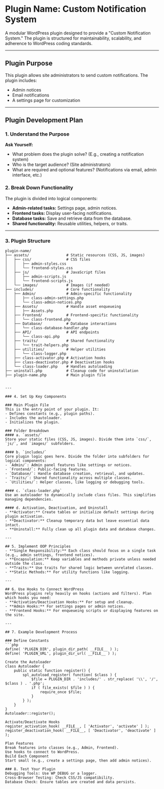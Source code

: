 # Plugin Name: Custom Notification System

A modular WordPress plugin designed to provide a "Custom Notification System." The plugin is structured for maintainability, scalability, and adherence to WordPress coding standards.

---

## Plugin Purpose

This plugin allows site administrators to send custom notifications. The plugin includes:
- Admin notices
- Email notifications
- A settings page for customization

---

## Plugin Development Plan

### 1. Understand the Purpose
**Ask Yourself:**
- What problem does the plugin solve? (E.g., creating a notification system)
- Who is the target audience? (Site administrators)
- What are required and optional features? (Notifications via email, admin interface, etc.)

### 2. Break Down Functionality
The plugin is divided into logical components:
- **Admin-related tasks:** Settings page, admin notices.
- **Frontend tasks:** Display user-facing notifications.
- **Database tasks:** Save and retrieve data from the database.
- **Shared functionality:** Reusable utilities, helpers, or traits.

---

### 3. Plugin Structure

```plaintext
plugin-name/
├── assets/                 # Static resources (CSS, JS, images)
│   ├── css/                # CSS files
│   │   ├── admin-styles.css
│   │   └── frontend-styles.css
│   ├── js/                 # JavaScript files
│   │   ├── admin-scripts.js
│   │   └── frontend-scripts.js
│   └── images/             # Images (if needed)
├── includes/               # Core functionality
│   ├── Admin/              # Admin-specific functionality
│   │   ├── class-admin-settings.php
│   │   └── class-admin-notices.php
│   ├── Assets/             # Handle asset enqueueing
│   │   ├── Assets.php
│   ├── Frontend/           # Frontend-specific functionality
│   │   └── class-frontend.php
│   ├── Database/           # Database interactions
│   │   └── class-database-handler.php
│   ├── API/                # API endpoints
│   │   └── class-api.php
│   ├── traits/             # Shared functionality
│   │   └── trait-helpers.php
│   ├── utilities/          # Helper utilities
│   │   └── class-logger.php
│   ├── class-activator.php # Activation hooks
│   ├── class-deactivator.php # Deactivation hooks
│   └── class-loader.php    # Handles autoloading
├── uninstall.php           # Cleanup code for uninstallation
├── plugin-name.php         # Main plugin file


---

### 4. Set Up Key Components

### Main Plugin File
This is the entry point of your plugin. It:
- Defines constants (e.g., plugin paths).
- Includes the autoloader.
- Initializes the plugin.

### Folder Breakdown
#### a. `assets/`
Store your static files (CSS, JS, images). Divide them into `css/`, `js/`, and `images/` subfolders.

#### b. `includes/`
Core plugin logic goes here. Divide the folder into subfolders for logical components:
- `Admin/`: Admin panel features like settings or notices.
- `Frontend/`: Public-facing features.
- `Database/`: Handle database creation, retrieval, and updates.
- `Traits/`: Shared functionality across multiple classes.
- `Utilities/`: Helper classes, like logging or debugging tools.

#### c. `class-loader.php`
Use an autoloader to dynamically include class files. This simplifies managing dependencies.

#### d. Activation, Deactivation, and Uninstall
- **Activator:** Create tables or initialize default settings during plugin activation.
- **Deactivator:** Cleanup temporary data but leave essential data intact.
- **Uninstall:** Fully clean up all plugin data and database changes.

---

## 5. Implement OOP Principles
- **Single Responsibility:** Each class should focus on a single task (e.g., admin settings, frontend notices).
- **Encapsulation:** Keep variables and methods private unless needed outside the class.
- **Traits:** Use traits for shared logic between unrelated classes.
- **Static Methods:** For utility functions like logging.

---

## 6. Use Hooks to Connect WordPress
WordPress plugins rely heavily on hooks (actions and filters). Plan which hooks you need:
- **Activation/Deactivation Hooks:** For setup and cleanup.
- **Admin Hooks:** For settings pages or admin notices.
- **Frontend Hooks:** For enqueueing scripts or displaying features on the site.

---

## 7. Example Development Process

### Define Constants
```php
define( 'PLUGIN_DIR', plugin_dir_path( __FILE__ ) );
define( 'PLUGIN_URL', plugin_dir_url( __FILE__ ) );

Create the Autoloader
class Autoloader {
    public static function register() {
        spl_autoload_register( function( $class ) {
            $file = PLUGIN_DIR . 'includes/' . str_replace( '\\', '/', $class ) . '.php';
            if ( file_exists( $file ) ) {
                require_once $file;
            }
        } );
    }
}
Autoloader::register();

Activate/Deactivate Hooks
register_activation_hook( __FILE__, [ 'Activator', 'activate' ] );
register_deactivation_hook( __FILE__, [ 'Deactivator', 'deactivate' ] );

Plan Features
Break features into classes (e.g., Admin, Frontend).
Use hooks to connect to WordPress.
Build Each Component
Start small (e.g., create a settings page, then add admin notices).

### 8. Test Your Plugin
Debugging Tools: Use WP_DEBUG or a logger.
Cross-Browser Testing: Check CSS/JS compatibility.
Database Check: Ensure tables are created and data persists.
